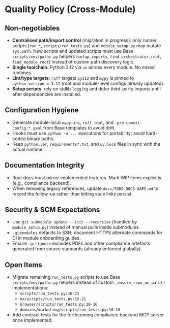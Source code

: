 # Quality Policy (Cross-Module)

## Non-negotiables

- **Centralised path/import control** (migration in progress): only runner scripts (`run_*`, `scripts/run_tests.py`) and `module_setup.py` may mutate `sys.path`. New scripts and updated scripts must use Base `scripts/env/paths.py` helpers (`setup_imports`, `find_orchestrator_root`, `find_module_root`) instead of custom path discovery logic.
- **Single toolchain**: Python 3.12 via `uv` across every module. No mixed runtimes.
- **Lint/type targets**: `ruff` targets `py312` and `mypy` is pinned to `python_version = 3.12` (root and module-level configs already updated).
- **Setup scripts**: rely on stdlib `logging` and defer third-party imports until after dependencies are installed.

## Configuration Hygiene

- Generate module-local `mypy.ini`, `ruff.toml`, and `.pre-commit-config.*.yaml` from Base templates to avoid drift.
- Hooks must use `python -m ...` executions for portability; avoid hard-coded binary paths.
- Keep `python.ver`, `requirements*.txt`, and `uv.lock` files in sync with the actual runtime.

## Documentation Integrity

- Root docs must mirror implemented features. Mark WIP items explicitly (e.g., compliance backend).
- When removing legacy references, update `docs/TODO-DOCS-GAPS.md` to record the follow-up rather than letting stale links persist.

## Security & SCM Expectations

- Use `git submodule update --init --recursive` (handled by `module_setup.py`) instead of manual pulls inside submodules.
- `.gitmodules` defaults to SSH; document HTTPS alternate commands for CI in module onboarding guides.
- Ensure `.gitignore` excludes PDFs and other compliance artefacts generated from source standards (already enforced globally).

## Open Items

- Migrate remaining `run_tests.py` scripts to use Base `scripts/env/paths.py` helpers instead of custom `_ensure_repo_on_path()` implementations:
  - `scripts/run_tests.py:16-23`
  - `ux/scripts/run_tests.py:15-21`
  - `browser/scripts/run_tests.py:10-16`
  - `domains/marketing/scripts/run_tests.py:10-16`
- Add contract tests for the forthcoming compliance backend MCP server once implemented.
